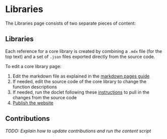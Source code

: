 # Libraries

The Libraries page consists of two separate pieces of content:

## Libraries

Each reference for a core library is created by combining a `.mdx` file (for the top text) and a set of `.json` files exported directly from the source code.

To edit a core library page:

1. Edit the markdown file as explained in the [markdown pages guide](/docs/markdown-pages.md)
2. If needed, edit the source code of the core library to change the function descriptions
3. If needed, run the doclet following these [instructions](https://github.com/processing/processing-doclet/blob/main/README.md) to pull in the changes from the source code
4. [Publish the website](/docs/publish.md)

## Contributions

_TODO: Explain how to update contributions and run the content script_
